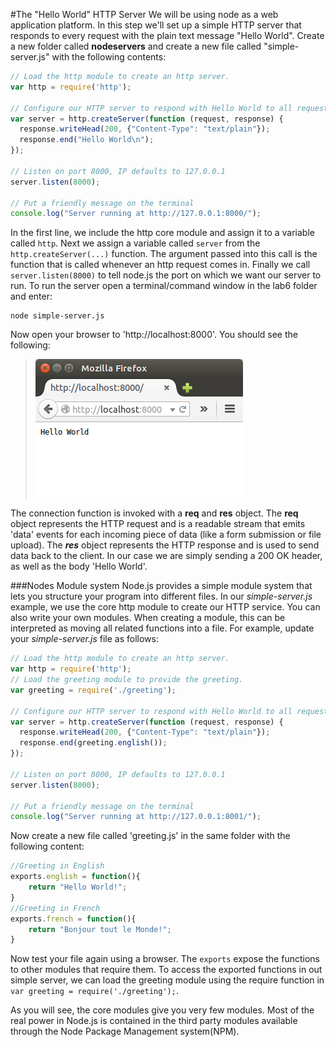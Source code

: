 

#The "Hello World" HTTP Server
We will be using node as a web application platform. In this step we'll set up a simple HTTP server that responds to every request with the plain text message "Hello World". Create a new folder called **nodeservers** and create a new file called "simple-server.js"  with the following contents:

```javascript
// Load the http module to create an http server.
var http = require('http');

// Configure our HTTP server to respond with Hello World to all requests.
var server = http.createServer(function (request, response) {
  response.writeHead(200, {"Content-Type": "text/plain"});
  response.end("Hello World\n");
});

// Listen on port 8000, IP defaults to 127.0.0.1
server.listen(8000);

// Put a friendly message on the terminal
console.log("Server running at http://127.0.0.1:8000/");
```

In the first line, we include the http core module and assign it to a variable called ``http``. Next we assign a variable called ``server`` from the ``http.createServer(...)`` function. The argument passed into this call is the function that is called whenever an http request comes in.
Finally we call ``server.listen(8000)`` to tell node.js the port on which we want our server to run. 
To run the server open a terminal/command window in the lab6 folder and enter:
```
node simple-server.js
```
Now open your browser to 'http://localhost:8000'. You should see the following:

>![](./img/01.png)


The connection function is invoked with a **req** and **res** object. The **req** object represents the HTTP request and is a readable stream that emits 'data' events for each incoming piece of data (like a form submission or file upload). The ***res*** object represents the HTTP response and is used to send data back to the client. In our case we are simply sending a 200 OK header, as well as the body 'Hello World'.

###Nodes Module system
Node.js provides a simple module system that lets you structure your program into different files. In our *simple-server.js* example, we use the core http module to create our HTTP service. You can also write your own modules. When creating a module, this can be interpreted as moving all related functions into a file. For example, update your *simple-server.js* file as follows:


```javascript
// Load the http module to create an http server.
var http = require('http');
// Load the greeting module to provide the greeting.
var greeting = require('./greeting');

// Configure our HTTP server to respond with Hello World to all requests.
var server = http.createServer(function (request, response) {
  response.writeHead(200, {"Content-Type": "text/plain"});
  response.end(greeting.english());
});

// Listen on port 8000, IP defaults to 127.0.0.1
server.listen(8000);

// Put a friendly message on the terminal
console.log("Server running at http://127.0.0.1:8001/");
```

Now create a new file called 'greeting.js' in the same folder with the following content:

```javascript
//Greeting in English
exports.english = function(){
	return "Hello World!";
}
//Greeting in French
exports.french = function(){
	return "Bonjour tout le Monde!";
}
```

Now test your file again using a browser. The ``exports`` expose the functions to other modules that require them. To access the exported functions in out simple server, we can load the greeting module using the require function in ``var greeting = require('./greeting');``. 

As you will see, the core modules give you very few modules. Most of the real power in Node.js is contained in the third party modules available through the Node Package Management system(NPM).